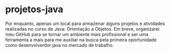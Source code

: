 # projetos-java
  Por enquanto, apenas um local para armazenar alguns projetos e atividades realizadas no curso de Java: Orientação a Objetos.
  Em breve, organizarei meu GitHub para se tornar um ambiente mais profissional e ser uma ferramenta a mais para me auxiliar na 
busca pela primeira oportunidade como desenvolverdor java no mercado de trabalho.
